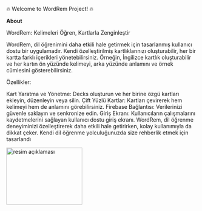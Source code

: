 🔥 Welcome to WordRem Project! 🔥

**About**


WordRem: Kelimeleri Öğren, Kartlarla Zenginleştir

WordRem, dil öğrenimini daha etkili hale getirmek için tasarlanmış kullanıcı dostu bir uygulamadır. Kendi özelleştirilmiş kartlıklarınızı oluşturabilir, her bir kartta farklı içerikleri yönetebilirsiniz. Örneğin, İngilizce kartlık oluşturabilir ve her kartın ön yüzünde kelimeyi, arka yüzünde anlamını ve örnek cümlesini gösterebilirsiniz.

Özellikler:

Kart Yaratma ve Yönetme: Decks oluşturun ve her birine özgü kartları ekleyin, düzenleyin veya silin.
Çift Yüzlü Kartlar: Kartları çevirerek hem kelimeyi hem de anlamını görebilirsiniz.
Firebase Bağlantısı: Verilerinizi güvenle saklayın ve senkronize edin.
Giriş Ekranı: Kullanıcıların çalışmalarını kaydetmelerini sağlayan kullanıcı dostu giriş ekranı.
WordRem, dil öğrenme deneyiminizi özelleştirerek daha etkili hale getirirken, kolay kullanımıyla da dikkat çeker. Kendi dil öğrenme yolculuğunuzda size rehberlik etmek için tasarlandı

<img src="https://github.com/agkurt/WordRem/assets/85376292/ca94e2d3-9624-4755-94fe-0f440bd258c7" alt="resim açıklaması" width="200" height="150">









